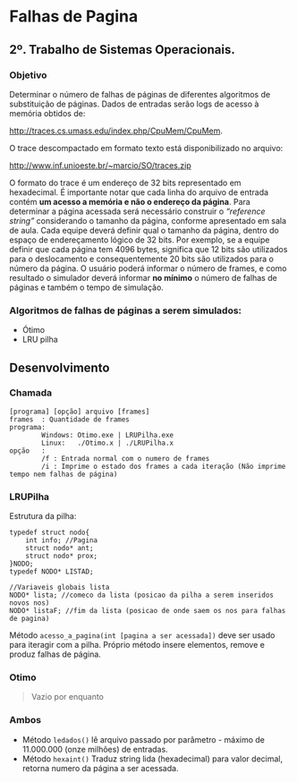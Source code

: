 # Falhas de Pagina
## 2º. Trabalho de Sistemas Operacionais.
### Objetivo
Determinar o número de falhas de páginas de diferentes algoritmos de substituição
de páginas.
Dados de entradas serão logs de acesso à memória obtidos de:

http://traces.cs.umass.edu/index.php/CpuMem/CpuMem.

O trace descompactado em formato texto está disponibilizado no arquivo:

http://www.inf.unioeste.br/~marcio/SO/traces.zip

O formato do trace é um endereço de 32 bits representado em hexadecimal. É importante notar
que cada linha do arquivo de entrada contém **um acesso a memória e não o endereço da
página**. Para determinar a página acessada será necessário construir o *“reference string”*
considerando o tamanho da página, conforme apresentado em sala de aula.
Cada equipe deverá definir qual o tamanho da página, dentro do espaço de endereçamento
lógico de 32 bits. Por exemplo, se a equipe definir que cada página tem 4096 bytes, significa que
12 bits são utilizados para o deslocamento e consequentemente 20 bits são utilizados para o
número da página.
O usuário poderá informar o número de frames, e como resultado o simulador deverá informar
**no mínimo** o número de falhas de páginas e também o tempo de simulação.
### Algoritmos de falhas de páginas a serem simulados:
- Ótimo
- LRU pilha

## Desenvolvimento
### Chamada
```
[programa] [opção] arquivo [frames]
frames  : Quantidade de frames
programa:
        Windows: Otimo.exe | LRUPilha.exe
        Linux:   ./Otimo.x | ./LRUPilha.x
opção   :
        /f : Entrada normal com o numero de frames
        /i : Imprime o estado dos frames a cada iteração (Não imprime tempo nem falhas de página)
```
### LRUPilha
Estrutura da pilha:
```
typedef struct nodo{
    int info; //Pagina
    struct nodo* ant;
    struct nodo* prox;
}NODO;
typedef NODO* LISTAD;

//Variaveis globais lista
NODO* lista; //comeco da lista (posicao da pilha a serem inseridos novos nos)
NODO* listaF; //fim da lista (posicao de onde saem os nos para falhas de pagina)
```
Método `acesso_a_pagina(int [pagina a ser acessada])` deve ser usado para iteragir com a pilha. Próprio método insere elementos, remove e produz falhas de página.

### Otimo
> Vazio por enquanto

### Ambos
- Método `ledados()` lê arquivo passado por parâmetro - máximo de 11.000.000 (onze milhões) de entradas.
- Método `hexaint()` Traduz string lida (hexadecimal) para valor decimal, retorna numero da página a ser acessada.
